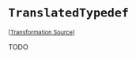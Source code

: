 `TranslatedTypedef`
===================================================================================================

<small>\[[Transformation Source](../../Biohazrd/#Declarations/TranslatedTypedef.cs)\]</small>

TODO
